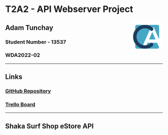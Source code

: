 # T2A2 - API Webserver Project

<img align="right" width="100" height="100" src="./docs/calogo.png">

## Adam Tunchay

### Student Number - 13537

### WDA2022-02
---

## Links
### [GitHub Repository](https://github.com/ad0maa/T2A2-webserver-api)
### [Trello Board](https://trello.com/invite/b/KS1u50IK/ATTI25b5bbadd6e63e974d5165818f22cfd4DB43F69C/t2a2-webserver-api)
---

## Shaka Surf Shop eStore API